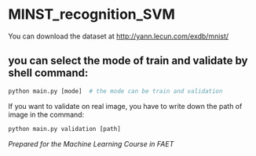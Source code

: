 # MINST_recognition_SVM
You can download the dataset at http://yann.lecun.com/exdb/mnist/
## you can select the mode of train and validate by shell command:
```python
python main.py [mode]  # the mode can be train and validation
```
If you want to validate on real image, you have to write down the path of image in the command:
```python
python main.py validation [path]
```

*Prepared for the Machine Learning Course in FAET*
